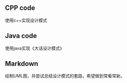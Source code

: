 ## CPP code

使用c++实现设计模式

## Java code

使用java实现《大话设计模式》

## Markdown

绘制UML图，并尝试总结设计模式的套路，希望做到常看常新。

